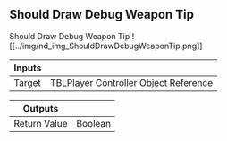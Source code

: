 ## Should Draw Debug Weapon Tip
Should Draw Debug Weapon Tip
![[../img/nd_img_ShouldDrawDebugWeaponTip.png]]

|Inputs||
|--|--|
| Target | TBLPlayer Controller Object Reference |

|Outputs||
|--|--|
| Return Value | Boolean |
